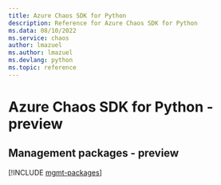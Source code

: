 ```yaml
---
title: Azure Chaos SDK for Python
description: Reference for Azure Chaos SDK for Python
ms.data: 08/10/2022
ms.service: chaos
author: lmazuel
ms.author: lmazuel
ms.devlang: python
ms.topic: reference
---
```

# Azure Chaos SDK for Python - preview

## Management packages - preview
[!INCLUDE [mgmt-packages](chaos-mgmt-index.md)]